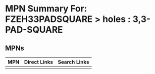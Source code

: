 



# MPN Summary For: FZEH33PADSQUARE > holes : 3,3-PAD-SQUARE

## MPNs
  

|MPN|Direct Links|Search Links|
| :--- | :--- | :--- |
||||
